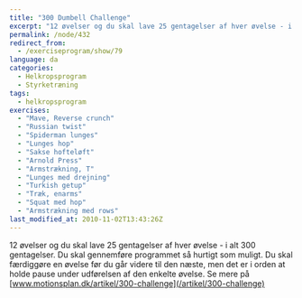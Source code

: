 ```yaml
---
title: "300 Dumbell Challenge"
excerpt: "12 øvelser og du skal lave 25 gentagelser af hver øvelse - i alt 300 gentagelser. Du skal gennemføre programmet så hurtigt som muligt. Du skal færdiggøre en øvelse før du går videre til den næste, men det er i orden at holde pause under udførelsen af den enkelte øvelse. "
permalink: /node/432
redirect_from:
  - /exerciseprogram/show/79
language: da
categories:
  - Helkropsprogram
  - Styrketræning
tags:
  - helkropsprogram
exercises:
  - "Mave, Reverse crunch"
  - "Russian twist"
  - "Spiderman lunges"
  - "Lunges hop"
  - "Sakse hofteløft"
  - "Arnold Press"
  - "Armstrækning, T"
  - "Lunges med drejning"
  - "Turkish getup"
  - "Træk, enarms"
  - "Squat med hop"
  - "Armstrækning med rows"
last_modified_at: 2010-11-02T13:43:26Z
---
```


12 øvelser og du skal lave 25 gentagelser af hver øvelse - i alt 300 gentagelser. Du skal gennemføre programmet så hurtigt som muligt. Du skal færdiggøre en øvelse før du går videre til den næste, men det er i orden at holde pause under udførelsen af den enkelte øvelse. Se mere på [www.motionsplan.dk/artikel/300-challenge](/artikel/300-challenge)
